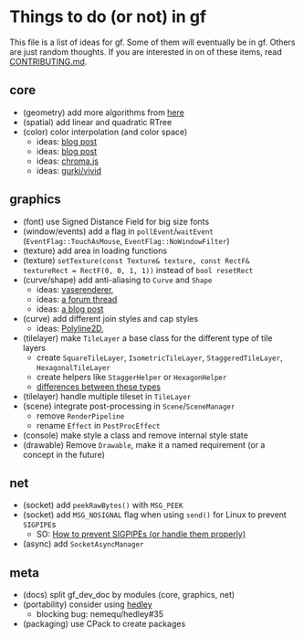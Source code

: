 # Things to do (or not) in gf

This file is a list of ideas for gf. Some of them will eventually be in gf. Others are just random thoughts. If you are interested in on of these items, read [CONTRIBUTING.md](CONTRIBUTING.md).

## core

- (geometry) add more algorithms from [here](http://geomalgorithms.com/algorithms.html)
- (spatial) add linear and quadratic RTree
- (color) color interpolation (and color space)
  - ideas: [blog post](https://howaboutanorange.com/blog/2011/08/10/color_interpolation/)
  - ideas: [blog post](https://www.alanzucconi.com/2016/01/06/colour-interpolation/)
  - ideas: [chroma.js](https://github.com/gka/chroma.js)
  - ideas: [gurki/vivid](https://github.com/gurki/vivid)

## graphics

- (font) use Signed Distance Field for big size fonts
- (window/events) add a flag in `pollEvent`/`waitEvent` (`EventFlag::TouchAsMouse`, `EventFlag::NoWindowFilter`)
- (texture) add area in loading functions
- (texture) `setTexture(const Texture& texture, const RectF& textureRect = RectF(0, 0, 1, 1))` instead of `bool resetRect`
- (curve/shape) add anti-aliasing to `Curve` and `Shape`
  - ideas: [vaserenderer](https://github.com/tyt2y3/vaserenderer),
  - ideas: [a forum thread](https://forum.libcinder.org/topic/smooth-thick-lines-using-geometry-shader#23286000001269127)
  - ideas: [a blog post](https://blog.mapbox.com/drawing-antialiased-lines-with-opengl-8766f34192dc)
- (curve) add different join styles and cap styles
  - ideas: [Polyline2D](https://github.com/CrushedPixel/Polyline2D),
- (tilelayer) make `TileLayer` a base class for the different type of tile layers
  - create `SquareTileLayer`, `IsometricTileLayer`, `StaggeredTileLayer`, `HexagonalTileLayer`
  - create helpers like `StaggerHelper` or `HexagonHelper`
  - [differences between these types](https://gamedev.stackexchange.com/questions/49847/difference-between-staggered-isometric-and-normal-isometric-tilemaps)
- (tilelayer) handle multiple tileset in `TileLayer`
- (scene) integrate post-processing in `Scene`/`SceneManager`
  - remove `RenderPipeline`
  - rename `Effect` in `PostProcEffect`
- (console) make style a class and remove internal style state
- (drawable) Remove `Drawable`, make it a named requirement (or a concept in the future)

## net

- (socket) add `peekRawBytes()` with `MSG_PEEK`
- (socket) add `MSG_NOSIGNAL` flag when using `send()` for Linux to prevent `SIGPIPE`s
  - SO: [How to prevent SIGPIPEs (or handle them properly)](https://stackoverflow.com/questions/108183/how-to-prevent-sigpipes-or-handle-them-properly)
- (async) add `SocketAsyncManager`

## meta

- (docs) split gf_dev_doc by modules (core, graphics, net)
- (portability) consider using [hedley](https://nemequ.github.io/hedley/)
  - blocking bug: nemequ/hedley#35
- (packaging) use CPack to create packages
